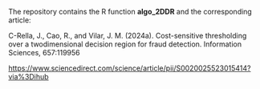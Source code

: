 The repository contains the R function **algo_2DDR** and the corresponding article:

C-Rella, J., Cao, R., and Vilar, J. M. (2024a). Cost-sensitive thresholding over a twodimensional decision region for fraud detection. Information Sciences, 657:119956

https://www.sciencedirect.com/science/article/pii/S0020025523015414?via%3Dihub
